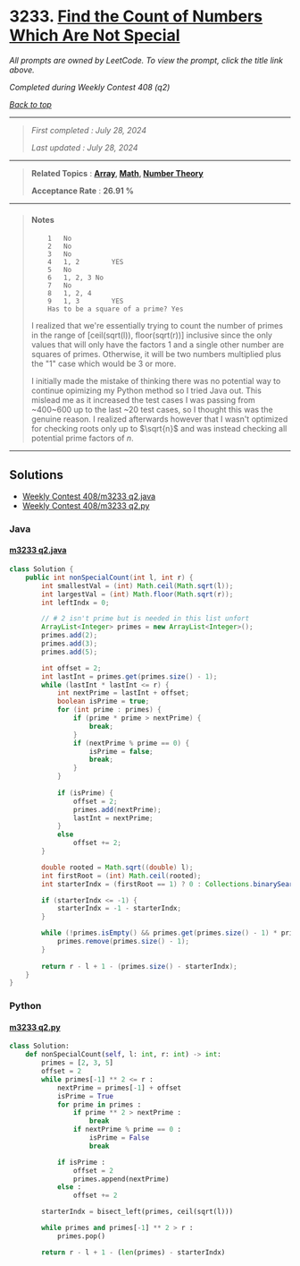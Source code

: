 # 3233. [Find the Count of Numbers Which Are Not Special](<https://leetcode.com/problems/find-the-count-of-numbers-which-are-not-special>)

*All prompts are owned by LeetCode. To view the prompt, click the title link above.*

*Completed during Weekly Contest 408 (q2)*

*[Back to top](<../README.md>)*

------

> *First completed : July 28, 2024*
>
> *Last updated : July 28, 2024*

------

> **Related Topics** : **[Array](<by_topic/Array.md>), [Math](<by_topic/Math.md>), [Number Theory](<by_topic/Number Theory.md>)**
>
> **Acceptance Rate** : **26.91 %**

------

> #### Notes
> ```
>     1   No
>     2   No
>     3   No
>     4   1, 2        YES
>     5   No
>     6   1, 2, 3 No
>     7   No
>     8   1, 2, 4
>     9   1, 3        YES
>     Has to be a square of a prime? Yes
> ```
> 
> I realized that we're essentially trying to count the number of primes 
> in the range of \[ceil(sqrt(l)), floor(sqrt(r))\] inclusive since 
> the only values that will only have the factors 1 and a single other 
> number are squares of primes. Otherwise, it will be two numbers multiplied 
> plus the "1" case which would be 3 or more.
> 
> I initially made the mistake of thinking there was no potential way to continue 
> opimizing my Python method so I tried Java out. This mislead me as it increased the 
> test cases I was passing from ~400~600 up to the last ~20 test cases, so I thought 
> this was the genuine reason. I realized afterwards however that I wasn't optimized 
> for checking roots only up to $\sqrt{n}$ and was instead checking all potential 
> prime factors of $n$.

------

## Solutions

- [Weekly Contest 408/m3233 q2.java](<../my-submissions/Weekly Contest 408/m3233 q2.java>)
- [Weekly Contest 408/m3233 q2.py](<../my-submissions/Weekly Contest 408/m3233 q2.py>)
### Java
#### [m3233 q2.java](<../my-submissions/Weekly Contest 408/m3233 q2.java>)
```Java
class Solution {
    public int nonSpecialCount(int l, int r) {
        int smallestVal = (int) Math.ceil(Math.sqrt(l));
        int largestVal = (int) Math.floor(Math.sqrt(r));
        int leftIndx = 0;

        // # 2 isn't prime but is needed in this list unfort
        ArrayList<Integer> primes = new ArrayList<Integer>();
        primes.add(2);
        primes.add(3);
        primes.add(5);

        int offset = 2;
        int lastInt = primes.get(primes.size() - 1);
        while (lastInt * lastInt <= r) {
            int nextPrime = lastInt + offset;
            boolean isPrime = true;
            for (int prime : primes) {
                if (prime * prime > nextPrime) {
                    break;
                }
                if (nextPrime % prime == 0) {
                    isPrime = false;
                    break;
                }
            }
            
            if (isPrime) {
                offset = 2;
                primes.add(nextPrime);
                lastInt = nextPrime;
            }
            else
                offset += 2;
        }

        double rooted = Math.sqrt((double) l);
        int firstRoot = (int) Math.ceil(rooted);
        int starterIndx = (firstRoot == 1) ? 0 : Collections.binarySearch(primes, firstRoot);

        if (starterIndx <= -1) {
            starterIndx = -1 - starterIndx;
        }

        while (!primes.isEmpty() && primes.get(primes.size() - 1) * primes.get(primes.size() - 1) > r) {
            primes.remove(primes.size() - 1);
        }
        
        return r - l + 1 - (primes.size() - starterIndx);
    }
}
```

### Python
#### [m3233 q2.py](<../my-submissions/Weekly Contest 408/m3233 q2.py>)
```Python
class Solution:
    def nonSpecialCount(self, l: int, r: int) -> int:
        primes = [2, 3, 5]
        offset = 2
        while primes[-1] ** 2 <= r :
            nextPrime = primes[-1] + offset
            isPrime = True
            for prime in primes :
                if prime ** 2 > nextPrime :
                    break
                if nextPrime % prime == 0 :
                    isPrime = False
                    break

            if isPrime :
                offset = 2
                primes.append(nextPrime)
            else :
                offset += 2

        starterIndx = bisect_left(primes, ceil(sqrt(l)))

        while primes and primes[-1] ** 2 > r :
            primes.pop()

        return r - l + 1 - (len(primes) - starterIndx)
```

